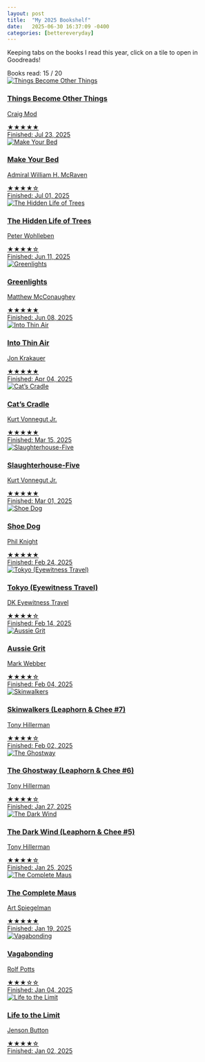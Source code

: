```yaml
---
layout: post
title:  "My 2025 Bookshelf"
date:   2025-06-30 16:37:09 -0400
categories: [bettereveryday]
---
```

Keeping tabs on the books I read this year, click on a tile to open in Goodreads!

<div class="bookshelf-goal-meter">
  <span class="goal-label">Books read:</span>
  <span class="goal-current">15</span>
  <span class="goal-divider">/</span>
  <span class="goal-total">20</span>
  <div class="goal-meter-bar">
    <div class="goal-meter-fill" style="width: 75%"></div>
  </div>
</div>

<div class="bookshelf-grid">

  <a class="bookshelf-item" href="https://www.goodreads.com/book/show/217245583-things-become-other-things" target="_blank">
    <img src="/assets/bookshelf/things-become-other-things.jpg" alt="Things Become Other Things" class="bookshelf-cover">
    <div class="bookshelf-content">
      <h3>Things Become Other Things</h3>
      <p>Craig Mod</p>
      <div class="bookshelf-rating">★★★★★</div>
      <div class="bookshelf-date">Finished: Jul 23, 2025</div>
    </div>
  </a>

  <a class="bookshelf-item" href="https://www.goodreads.com/book/show/31423133-make-your-bed" target="_blank">
    <img src="/assets/bookshelf/make-your-bed.jpg" alt="Make Your Bed" class="bookshelf-cover">
    <div class="bookshelf-content">
      <h3>Make Your Bed</h3>
      <p>Admiral William H. McRaven</p>
      <div class="bookshelf-rating">★★★★☆</div>
      <div class="bookshelf-date">Finished: Jul 01, 2025</div>
    </div>
  </a>

  <a class="bookshelf-item" href="https://www.goodreads.com/book/show/28256439-the-hidden-life-of-trees" target="_blank">
    <img src="/assets/bookshelf/hidden-life-of-trees.jpg" alt="The Hidden Life of Trees" class="bookshelf-cover">
    <div class="bookshelf-content">
      <h3>The Hidden Life of Trees</h3>
      <p>Peter Wohlleben</p>
      <div class="bookshelf-rating">★★★★☆</div>
      <div class="bookshelf-date">Finished: Jun 11, 2025</div>
    </div>
  </a>

  <a class="bookshelf-item" href="http://goodreads.com/book/show/52838315-greenlights" target="_blank">
    <img src="/assets/bookshelf/greenlights.jpg" alt="Greenlights" class="bookshelf-cover">
    <div class="bookshelf-content">
      <h3>Greenlights</h3>
      <p>Matthew McConaughey</p>
      <div class="bookshelf-rating">★★★★★</div>
      <div class="bookshelf-date">Finished: Jun 08, 2025</div>
    </div>
  </a>

  <a class="bookshelf-item" href="https://www.goodreads.com/book/show/1898.Into_Thin_Air" target="_blank">
    <img src="/assets/bookshelf/into-thin-air.jpg" alt="Into Thin Air" class="bookshelf-cover">
    <div class="bookshelf-content">
      <h3>Into Thin Air</h3>
      <p>Jon Krakauer</p>
      <div class="bookshelf-rating">★★★★★</div>
      <div class="bookshelf-date">Finished: Apr 04, 2025</div>
    </div>
  </a>

  <a class="bookshelf-item" href="https://www.goodreads.com/book/show/135479.Cat_s_Cradle" target="_blank">
    <img src="/assets/bookshelf/cats-cradle.jpg" alt="Cat’s Cradle" class="bookshelf-cover">
    <div class="bookshelf-content">
      <h3>Cat’s Cradle</h3>
      <p>Kurt Vonnegut Jr.</p>
      <div class="bookshelf-rating">★★★★★</div>
      <div class="bookshelf-date">Finished: Mar 15, 2025</div>
    </div>
  </a>

  <a class="bookshelf-item" href="https://www.goodreads.com/book/show/4981.Slaughterhouse_Five" target="_blank">
    <img src="/assets/bookshelf/slaughterhouse-five.jpg" alt="Slaughterhouse-Five" class="bookshelf-cover">
    <div class="bookshelf-content">
      <h3>Slaughterhouse-Five</h3>
      <p>Kurt Vonnegut Jr.</p>
      <div class="bookshelf-rating">★★★★★</div>
      <div class="bookshelf-date">Finished: Mar 01, 2025</div>
    </div>
  </a>

  <a class="bookshelf-item" href="https://www.goodreads.com/book/show/27220736-shoe-dog" target="_blank">
    <img src="/assets/bookshelf/shoe-dog.jpg" alt="Shoe Dog" class="bookshelf-cover">
    <div class="bookshelf-content">
      <h3>Shoe Dog</h3>
      <p>Phil Knight</p>
      <div class="bookshelf-rating">★★★★★</div>
      <div class="bookshelf-date">Finished: Feb 24, 2025</div>
    </div>
  </a>

  <a class="bookshelf-item" href="https://www.goodreads.com/book/show/17713680-tokyo" target="_blank">
    <img src="/assets/bookshelf/tokyo.jpg" alt="Tokyo (Eyewitness Travel)" class="bookshelf-cover">
    <div class="bookshelf-content">
      <h3>Tokyo (Eyewitness Travel)</h3>
      <p>DK Eyewitness Travel</p>
      <div class="bookshelf-rating">★★★★☆</div>
      <div class="bookshelf-date">Finished: Feb 14, 2025</div>
    </div>
  </a>

  <a class="bookshelf-item" href="https://www.goodreads.com/book/show/26023669-aussie-grit" target="_blank">
    <img src="/assets/bookshelf/aussie-grit.jpg" alt="Aussie Grit" class="bookshelf-cover">
    <div class="bookshelf-content">
      <h3>Aussie Grit</h3>
      <p>Mark Webber</p>
      <div class="bookshelf-rating">★★★★☆</div>
      <div class="bookshelf-date">Finished: Feb 04, 2025</div>
    </div>
  </a>

  <a class="bookshelf-item" href="https://www.goodreads.com/book/show/48162.Skinwalkers" target="_blank">
    <img src="/assets/bookshelf/skinwalkers.jpg" alt="Skinwalkers" class="bookshelf-cover">
    <div class="bookshelf-content">
      <h3>Skinwalkers (Leaphorn & Chee #7)</h3>
      <p>Tony Hillerman</p>
      <div class="bookshelf-rating">★★★★☆</div>
      <div class="bookshelf-date">Finished: Feb 02, 2025</div>
    </div>
  </a>

  <a class="bookshelf-item" href="https://www.goodreads.com/book/show/48118.The_Ghostway" target="_blank">
    <img src="/assets/bookshelf/the-ghostway.jpg" alt="The Ghostway" class="bookshelf-cover">
    <div class="bookshelf-content">
      <h3>The Ghostway (Leaphorn & Chee #6)</h3>
      <p>Tony Hillerman</p>
      <div class="bookshelf-rating">★★★★☆</div>
      <div class="bookshelf-date">Finished: Jan 27, 2025</div>
    </div>
  </a>

  <a class="bookshelf-item" href="https://www.goodreads.com/book/show/48093" target="_blank">
    <img src="/assets/bookshelf/the-dark-wind.jpg" alt="The Dark Wind" class="bookshelf-cover">
    <div class="bookshelf-content">
      <h3>The Dark Wind (Leaphorn & Chee #5)</h3>
      <p>Tony Hillerman</p>
      <div class="bookshelf-rating">★★★★☆</div>
      <div class="bookshelf-date">Finished: Jan 25, 2025</div>
    </div>
  </a>

  <a class="bookshelf-item" href="https://www.goodreads.com/book/show/15195.The_Complete_Maus" target="_blank">
    <img src="/assets/bookshelf/complete-maus.jpg" alt="The Complete Maus" class="bookshelf-cover">
    <div class="bookshelf-content">
      <h3>The Complete Maus</h3>
      <p>Art Spiegelman</p>
      <div class="bookshelf-rating">★★★★★</div>
      <div class="bookshelf-date">Finished: Jan 19, 2025</div>
    </div>
  </a>

  <a class="bookshelf-item" href="https://www.goodreads.com/book/show/100247.Vagabonding" target="_blank">
    <img src="/assets/bookshelf/vagabonding.jpg" alt="Vagabonding" class="bookshelf-cover">
    <div class="bookshelf-content">
      <h3>Vagabonding</h3>
      <p>Rolf Potts</p>
      <div class="bookshelf-rating">★★★☆☆</div>
      <div class="bookshelf-date">Finished: Jan 04, 2025</div>
    </div>
  </a>

  <a class="bookshelf-item" href="https://www.goodreads.com/book/show/35441224-life-to-the-limit" target="_blank">
    <img src="/assets/bookshelf/life-to-the-limit.jpg" alt="Life to the Limit" class="bookshelf-cover">
    <div class="bookshelf-content">
      <h3>Life to the Limit</h3>
      <p>Jenson Button</p>
      <div class="bookshelf-rating">★★★★☆</div>
      <div class="bookshelf-date">Finished: Jan 02, 2025</div>
    </div>
  </a>

</div>